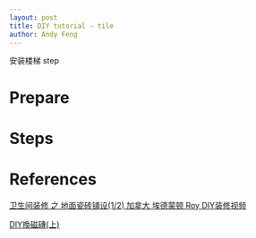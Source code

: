 ```yaml
---
layout: post
title: DIY tutorial - tile
author: Andy Feng
---
```


安装楼梯 step

# Prepare

# Steps

# References
[卫生间装修 之 地面瓷砖铺设(1/2) 加拿大 埃德蒙顿 Roy DIY装修视频](https://www.youtube.com/watch?v=zWNtTXabaiI)

[DIY換磁磚(上)](https://www.youtube.com/watch?v=aNd6MMTFND0)